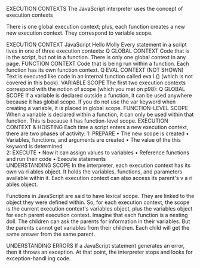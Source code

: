 EXECUTION CONTEXTS
The JavaScript interpreter uses the concept of execution contexts

There is one global execution context; plus, each function creates a new
new execution context. They correspond to variable scope. 


EXECUTION CONTEXT
JavaScript
Hello Molly
Every statement in a script lives in one of three
execution contexts:
Q GLOBAL CONTEXT
Code that is in the script, but not in a function.
There is only one global context in any page.
FUNCTION CONTEXT
Code that is being run within a function.
Each function has its own function context.
Q EVAL CONTEXT (NOT SHOWN)
Text is executed like code in an internal function
called eva l {) (which is not covered in this book).
VARIABLE SCOPE
The first two execution contexts correspond with the
notion of scope (which you met on p98):
Q GLOBAL SCOPE
If a variable is declared outside a function, it can
be used anywhere because it has global scope.
If you do not use the var keyword when creating
a variable, it is placed in global scope.
FUNCTION-LEVEL SCOPE
When a variable is declared within a function,
it can only be used within that function. This is
because it has function-level scope.
EXECUTION CONTEXT
& HOISTING
Each time a script enters a new execution context, there are two phases
of activity: 
1: PREPARE
• The new scope is created
• Variables, functions, and arguments are created
• The value of the this keyword is determined  
 2: EXECUTE
• Now it can assign values to variables
• Reference functions and run their code
• Execute statements   
 UNDERSTANDING
SCOPE 
In the interpreter, each execution context has its own va ri ables object.
It holds the variables, functions, and parameters available within it.
Each execution context can also access its parent's v a ri ables object. 

Functions in JavaScript are said to have lexical scope.
They are linked to the object they were defined within.
So, for each execution context, the scope is the
current execution context's variables object, plus the
variables object for each parent execution context. Imagine that each function is a nesting doll.
The children can ask the parents for information in
their variables. But the parents cannot get variables
from their children. Each child will get the same
answer from the same parent. 



UNDERSTANDING ERRORS
If a JavaScript statement generates an error, then it throws an exception.
At that point, the interpreter stops and looks for exception-handl ing code. 
